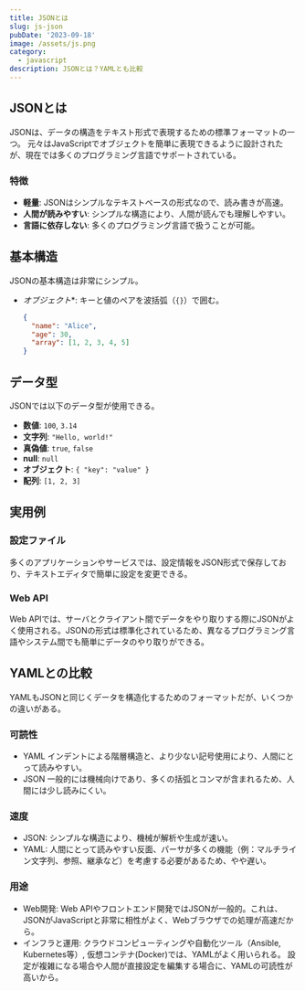 ```yaml
---
title: JSONとは
slug: js-json
pubDate: '2023-09-18'
image: /assets/js.png
category:
  - javascript
description: JSONとは？YAMLとも比較
---
```


## JSONとは

JSONは、データの構造をテキスト形式で表現するための標準フォーマットの一つ。
元々はJavaScriptでオブジェクトを簡単に表現できるように設計されたが、現在では多くのプログラミング言語でサポートされている。

### 特徴

- **軽量**: JSONはシンプルなテキストベースの形式なので、読み書きが高速。
- **人間が読みやすい**: シンプルな構造により、人間が読んでも理解しやすい。
- **言語に依存しない**: 多くのプログラミング言語で扱うことが可能。

## 基本構造

JSONの基本構造は非常にシンプル。

- *オブジェクト**: キーと値のペアを波括弧（`{}`）で囲む。

   ```json
   {
     "name": "Alice",
     "age": 30,
     "array": [1, 2, 3, 4, 5]
   }
   ```



## データ型

JSONでは以下のデータ型が使用できる。

- **数値**: `100`, `3.14`
- **文字列**: `"Hello, world!"`
- **真偽値**: `true`, `false`
- **null**: `null`
- **オブジェクト**: `{ "key": "value" }`
- **配列**: `[1, 2, 3]`

## 実用例

### 設定ファイル

多くのアプリケーションやサービスでは、設定情報をJSON形式で保存しており、テキストエディタで簡単に設定を変更できる。

### Web API

Web APIでは、サーバとクライアント間でデータをやり取りする際にJSONがよく使用される。JSONの形式は標準化されているため、異なるプログラミング言語やシステム間でも簡単にデータのやり取りができる。

## YAMLとの比較

YAMLもJSONと同じくデータを構造化するためのフォーマットだが、いくつかの違いがある。

### 可読性

- YAML
  インデントによる階層構造と、より少ない記号使用により、人間にとって読みやすい。
- JSON
   一般的には機械向けであり、多くの括弧とコンマが含まれるため、人間には少し読みにくい。

### 速度

- JSON:
  シンプルな構造により、機械が解析や生成が速い。
- YAML:
  人間にとって読みやすい反面、パーサが多くの機能（例：マルチライン文字列、参照、継承など）を考慮する必要があるため、やや遅い。

### 用途

- Web開発:
  Web APIやフロントエンド開発ではJSONが一般的。これは、JSONがJavaScriptと非常に相性がよく、Webブラウザでの処理が高速だから。
- インフラと運用:
  クラウドコンピューティングや自動化ツール（Ansible, Kubernetes等）, 仮想コンテナ(Docker)では、YAMLがよく用いられる。
  設定が複雑になる場合や人間が直接設定を編集する場合に、YAMLの可読性が高いから。